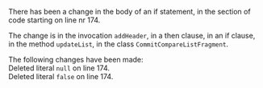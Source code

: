 There has been a change in the body of an if statement, in the section of code starting on line nr 174.
  
The change is in the invocation ```addHeader```, in a then clause, in an if clause, in the method ```updateList```, in the class ```CommitCompareListFragment```.
  
The following changes have been made:  
Deleted literal ```null``` on line 174.  
Deleted literal ```false``` on line 174.  
